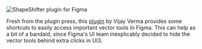 <script context="module" lang="ts">
    import type { BlogFrontmatter } from '$lib/blog/types';

    export const metadata: BlogFrontmatter = {
        title: 'ShapeShifter plugin for Figma',
        date: '2024-08-21',
        tags: 'workflow'
    }
</script>

<img src="/shape-shifter.png" alt="ShapeShifter plugin for Figma" />

Fresh from the plugin press, this <a href="https://www.figma.com/community/plugin/1406930998097962760/shape-shifter">plugin</a> by Vijay Verma provides some shortcuts to easily access important vector tools In Figma. This can help as a bit of a bandaid, since Figma's UI team inexplicably decided to hide the vector tools behind extra clicks in UI3.
